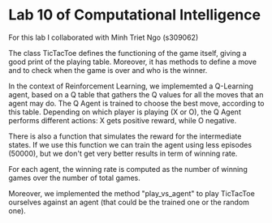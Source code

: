 # Lab 10 of Computational Intelligence

For this lab I collaborated with Minh Triet Ngo (s309062)

The class TicTacToe defines the functioning of the game itself, giving a good print of the playing table.
Moreover, it has methods to define a move and to check when the game is over and who is the winner. 

In the context of Reinforcement Learning, we implememted a Q-Learning agent, based on a Q table that gathers the Q values for all the moves that an agent may do.
The Q Agent is trained to choose the best move, according to this table. Depending on which player is playing (X or O), the Q Agent performs different actions: X gets positive reward, while O negative.

There is also a function that simulates the reward for the intermediate states. If we use this function we can train the agent using less episodes (50000), but we don't get very better results in term of winning rate.

For each agent, the winning rate is computed as the number of winning games over the number of total games.

Moreover, we implemented the method "play_vs_agent" to play TicTacToe ourselves against an agent (that could be the trained one or the random one).
